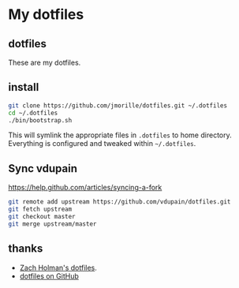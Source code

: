 # My dotfiles

## dotfiles

These are my dotfiles.

## install

```sh
git clone https://github.com/jmorille/dotfiles.git ~/.dotfiles
cd ~/.dotfiles
./bin/bootstrap.sh
```
This will symlink the appropriate files in `.dotfiles` to home directory.
Everything is configured and tweaked within `~/.dotfiles`.


## Sync vdupain
https://help.github.com/articles/syncing-a-fork
```sh
git remote add upstream https://github.com/vdupain/dotfiles.git
git fetch upstream
git checkout master
git merge upstream/master
```

## thanks

* [Zach Holman's dotfiles](https://github.com/holman/dotfiles).
* [dotfiles on GitHub](http://dotfiles.github.io/)

